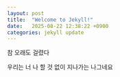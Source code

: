 ```yaml
---
layout: post
title:  "Welcome to Jekyll!"
date:   2025-08-22 12:38:22 +0900
categories: jekyll update
---
```

참 오래도 걸렸다

우리는 너 나 할 것 없이 지나가는 나그네요